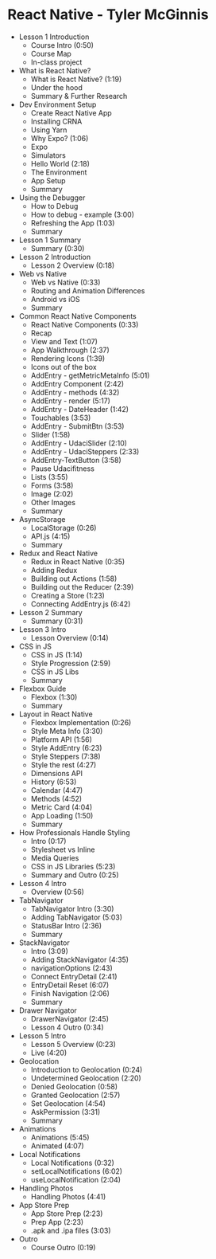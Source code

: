 # React Native - Tyler McGinnis

- Lesson 1 Introduction
  - Course Intro (0:50)
  - Course Map
  - In-class project
- What is React Native?
  - What is React Native? (1:19)
  - Under the hood
  - Summary & Further Research
- Dev Environment Setup
  - Create React Native App
  - Installing CRNA
  - Using Yarn
  - Why Expo? (1:06)
  - Expo
  - Simulators
  - Hello World (2:18)
  - The Environment
  - App Setup
  - Summary
- Using the Debugger
  - How to Debug
  - How to debug  - example (3:00)
  - Refreshing the App (1:03)
  - Summary
- Lesson 1 Summary
  - Summary (0:30)
- Lesson 2 Introduction
  - Lesson 2 Overview (0:18)
- Web vs Native
  - Web vs Native (0:33)
  - Routing and Animation Differences
  - Android vs iOS
  - Summary
- Common React Native Components
  - React Native Components (0:33)
  - Recap
  - View and Text (1:07)
  - App Walkthrough (2:37)
  - Rendering Icons (1:39)
  - Icons out of the box
  - AddEntry  - getMetricMetaInfo (5:01)
  - AddEntry Component (2:42)
  - AddEntry  - methods (4:32)
  - AddEntry  - render (5:17)
  - AddEntry  - DateHeader (1:42)
  - Touchables (3:53)
  - AddEntry  - SubmitBtn (3:53)
  - Slider (1:58)
  - AddEntry  - UdaciSlider (2:10)
  - AddEntry  - UdaciSteppers (2:33)
  - AddEntry-TextButton (3:58)
  - Pause Udacifitness
  - Lists (3:55)
  - Forms (3:58)
  - Image (2:02)
  - Other Images
  - Summary
- AsyncStorage
  - LocalStorage (0:26)
  - API.js (4:15)
  - Summary
- Redux and React Native
  - Redux in React Native (0:35)
  - Adding Redux
  - Building out Actions (1:58)
  - Building out the Reducer (2:39)
  - Creating a Store (1:23)
  - Connecting AddEntry.js (6:42)
- Lesson 2 Summary
  - Summary (0:31)
- Lesson 3 Intro
  - Lesson Overview (0:14)
- CSS in JS
  - CSS in JS (1:14)
  - Style Progression (2:59)
  - CSS in JS Libs
  - Summary
- Flexbox Guide
  - Flexbox (1:30)
  - Summary
- Layout in React Native
  - Flexbox Implementation (0:26)
  - Style Meta Info (3:30)
  - Platform API (1:56)
  - Style AddEntry (6:23)
  - Style Steppers (7:38)
  - Style the rest (4:27)
  - Dimensions API
  - History (6:53)
  - Calendar (4:47)
  - Methods (4:52)
  - Metric Card (4:04)
  - App Loading (1:50)
  - Summary
- How Professionals Handle Styling
  - Intro (0:17)
  - Stylesheet vs Inline
  - Media Queries
  - CSS in JS Libraries (5:23)
  - Summary and Outro (0:25)
- Lesson 4 Intro
  - Overview (0:56)
- TabNavigator
  - TabNavigator Intro (3:30)
  - Adding TabNavigator (5:03)
  - StatusBar Intro (2:36)
  - Summary
- StackNavigator
  - Intro (3:09)
  - Adding StackNavigator (4:35)
  - navigationOptions (2:43)
  - Connect EntryDetail (2:41)
  - EntryDetail Reset (6:07)
  - Finish Navigation (2:06)
  - Summary
- Drawer Navigator
  - DrawerNavigator (2:45)
  - Lesson 4 Outro (0:34)
- Lesson 5 Intro
  - Lesson 5 Overview (0:23)
  - Live (4:20)
- Geolocation
  - Introduction to Geolocation (0:24)
  - Undetermined Geolocation (2:20)
  - Denied Geolocation (0:58)
  - Granted Geolocation (2:57)
  - Set Geolocation (4:54)
  - AskPermission (3:31)
  - Summary
- Animations
  - Animations (5:45)
  - Animated (4:07)
- Local Notifications
  - Local Notifications (0:32)
  - setLocalNotifications (6:02)
  - useLocalNotification (2:04)
- Handling Photos
  - Handling Photos (4:41)
- App Store Prep
  - App Store Prep (2:23)
  - Prep App (2:23)
  - .apk and .ipa files (3:03)
- Outro
  - Course Outro (0:19)
